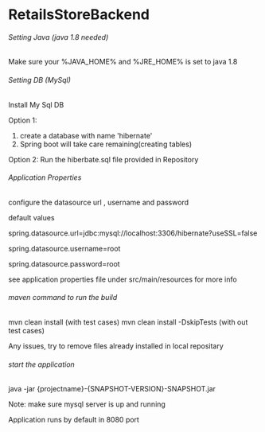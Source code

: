 # RetailsStoreBackend

######   Setting Java (java 1.8 needed)  ########

Make sure your  %JAVA_HOME%  and %JRE_HOME% is set to java 1.8


######  Setting DB (MySql) ########

Install My Sql DB 

Option 1:
1. create a database with name 'hibernate'
2. Spring boot will take care remaining(creating tables)

Option 2:
  Run the hiberbate.sql file provided in Repository


######  Application Properties ########

configure the datasource url , username and password 

default values

spring.datasource.url=jdbc:mysql://localhost:3306/hibernate?useSSL=false

spring.datasource.username=root

spring.datasource.password=root

see application properties file under src/main/resources for more info

###### maven command to run the build #######

mvn clean install             (with test cases)
mvn clean install -DskipTests (with out test cases)

Any issues, try to remove files already installed in local repositary 

###### start the application ###### 

java -jar {projectname}-{SNAPSHOT-VERSION}-SNAPSHOT.jar

Note: make sure mysql server is up and running 

Application runs by default in 8080 port



